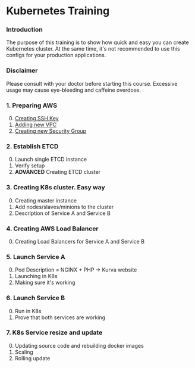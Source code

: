 # Kubernetes Training

### Introduction

The purpose of this training is to show how quick and easy you can create Kubernetes cluster. At the same time, it's not recommended to use this configs for your production applications.

### Disclaimer

Please consult with your doctor before starting this course. Excessive usage may cause eye-bleeding and caffeine overdose.  

### 1. Preparing AWS

  0. [Creating SSH Key](/chapter-1/1.md)
  0. [Adding new VPC](/chapter-1/2.md)
  0. [Creating new Security Group](/chapter-1/3.md)
  
### 2. Establish ETCD

  0. Launch single ETCD instance
  0. Verify setup
  0. **ADVANCED** Creating ETCD cluster

### 3. Creating K8s cluster. Easy way

  0. Creating master instance
  0. Add nodes/slaves/minions to the cluster
  0. Description of Service A and Service B

### 4. Creating AWS Load Balancer

  0. Creating Load Balancers for Service A and Service B
  
### 5. Launch Service A

  0. Pod Description = NGINX + PHP -> Kurva website
  0. Launching in K8s
  0. Making sure it's working

### 6. Launch Service B

  0. Run in K8s
  0. Prove that both services are working
  
### 7. K8s Service resize and update

  0. Updating source code and rebuilding docker images
  0. Scaling
  0. Rolling update
 